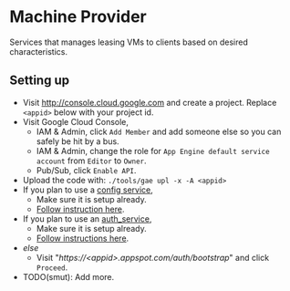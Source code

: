 # Machine Provider

Services that manages leasing VMs to clients based on desired characteristics.


## Setting up

*   Visit http://console.cloud.google.com and create a project. Replace
    `<appid>` below with your project id.
*   Visit Google Cloud Console,
    *   IAM & Admin, click `Add Member` and add someone else so you can safely
        be hit by a bus.
    *   IAM & Admin, change the role for `App Engine default service account`
        from `Editor` to `Owner`.
    *   Pub/Sub, click `Enable API`.
*   Upload the code with: `./tools/gae upl -x -A <appid>`
*   If you plan to use a [config service](../config_service),
    *   Make sure it is setup already.
    *   [Follow instruction
        here](../config_service/doc#linking-to-the-config-service).
*   If you plan to use an [auth_service](../auth_service),
    *   Make sure it is setup already.
    *   [Follow instructions
        here](../auth_service#linking-isolate-or-swarming-to-auth_service).
*   _else_
    *   Visit "_https://\<appid\>.appspot.com/auth/bootstrap_" and click
        `Proceed`.
*   TODO(smut): Add more.
